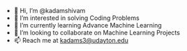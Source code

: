- 👋 Hi, I’m @kadamshivam
- 👀 I’m interested in solving Coding Problems
- 🌱 I’m currently learning Advance Machine Learning 
- 💞️ I’m looking to collaborate on Machine Learning Projects
- 📫 Reach me at kadams3@udayton.edu

<!---
kadamshivam/kadamshivam is a ✨ special ✨ repository because its `README.md` (this file) appears on your GitHub profile.
You can click the Preview link to take a look at your changes.
--->
